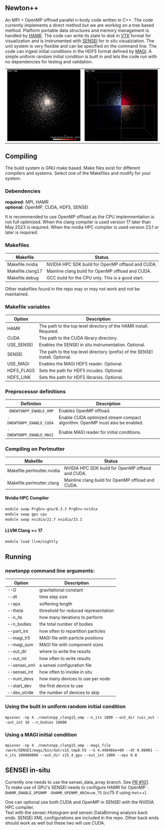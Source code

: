 ## Newton++

An MPI + OpenMP offload parallel n-body code written in C++.
The code currently implements a direct method but we are working on a tree based method.
Platform portable data structures and memory management is handled by [HAMR](https://github.com/LBL-EESA/HAMR).
The code can write its state to disk in [VTK](https://www.vtk.org) format for visualization and is instrumented with [SENSEI](https://github.com/SENSEI-insitu/SENSEI) for in situ visualziation.
The unit system is very flexible and can be specified on the command line.
The code can ingest initial conditions in the HDF5 format defined by [MAGI](https://academic.oup.com/mnras/article/475/2/2269/4791573).
A simple uniform random initial condition is built in and lets the code run with no dependencies for testing and validation.

<table>
<tr><td>
<img src="s15_4_gpu_mass.1250.png" width="400px"/>
</td><td>
 <img src="s15_4_gpu_rank.1250.png" width="400px"/>
</td> </tr>
</table>

## Compiling

The build system is GNU make based.  Make files exist for different compilers
and systems. Select one of the Makefiles and modify for your system.

### Debendencies

**required:** MPI, HAMR <br>
**optional:** OpenMP, CUDA, HDF5, SENSEI <br>

It is recommended to use OpenMP offload as the CPU implemnentation is not full optimized.
When the clang compiler is used version 17 later than May 2023 is required.
When the nvidia HPC compiler is used version 23.1 or later is required.

### Makefiles

| Makefile | Status |
| -------- | ------ |
| Makefile.nvidia | NVIDIA HPC SDK build for OpenMP offlaod and CUDA. |
| Makefile.clang17 | Mainline clang build for OpenMP offload and CUDA. |
| Makefile.debug | GCC build for the CPU only. This is a good start. |

Other makefiles found in the repo may or may not work and not be maintained.

### Makefile variables

| Option | Description |
| ------ | ----------- |
| HAMR | The path to the top level directory of the HAMR install. Required. |
| CUDA | The path to the CUDA library directory. |
| USE_SENSEI | Enables the SENSEI in situ instrumentation. Optional. |
| SENSEI | The path to the top level directory (prefix) of the SENSEI install. Optional. |
| USE_MAGI | Enables the MAGI HDF5 reader. Optional. |
| HDF5_FLAGS | Sets the path for HDF5 incudes. Optional. |
| HDF5_LINK | Sets the path for HDF5 libraries. Optional. |

### Preprocessor definitions

| Defiintion | Description |
| ---------- | ----------- |
| `-DNEWTONPP_ENABLE_OMP` | Enables OpenMP offload. |
| `-DNEWTONPP_ENABLE_CUDA` | Enable CUDA optimized stream compact algorithm. OpenMP must also be enabled. |
| `-DNEWTONPP_ENABLE_MAGI` | Enable MAGI reader for initial conditions. |

### Compiling on Perlmutter

| Makefile | Status |
| -------- | ------ |
| Makefile.perlmutter.nvidia |  NVIDIA HPC SDK build for OpenMP offlaod and CUDA. |
| Makefile.perlmutter.clang | Mainline clang build for OpenMP offload and CUDA. |

#### Nvidia HPC Compiler
```bash
module swap PrgEnv-gnu/8.3.3 PrgEnv-nvidia
module swap gpu cpu
module swap nvidia/22.7 nvidia/23.1
```

#### LLVM Clang >= 17
```bash
module load llvm/nightly
```

## Running

### newtonpp command line arguments:

| Option | Description |
| ------ | ----------- |
| --G          | gravitational constant |
| --dt         | time step size |
| --eps        | softening length |
| --theta      | threshold for reduced representation |
| --n_its      | how many iterations to perform |
| --n_bodies   | the total number of bodies |
| --part_int   | how often to repartition particles |
| --magi_h5    | MAGI file with particle positions |
| --magi_sum   | MAGI file with component sizes |
| --out_dir    | where to write the results |
| --out_int    | how often to write results |
| --sensei_xml | a sensei configuration file |
| --sensei_int | how often to invoke in situ |
| --num_devs   | how many devices to use per node |
| --start_dev  | the first device to use |
| --dev_stride | the number of devices to skip |

### Using the built in uniform random initial condition
```
mpiexec -np 4 ./newtonpp_clang15_omp --n_its 1000 --out_dir ruic_out --out_int 10 --n_bodies 10000
```


### Using a MAGI initial condition
```
mpiexec -np 4 ./newtonpp_clang15_omp --magi_file /work/SENSEI/magi/bin/dat/s15.tmp0.h5 --G 4.498466e+00 --dt 0.00001 --n_its 100000000 --out_dir s15_4_gpu --out_int 1000 --eps 0.0
```


## SENSEI in-situ
Currently one needs to use the sensei_data_array branch. See [PR #101](https://github.com/SENSEI-insitu/SENSEI/pull/101).<br>
To make use of GPU's SENSEI needs to configure HAMR for OpenMP `-DHAMR_ENABLE_OPENMP -DHAMR_OPENMP_ARCH=sm_75` (cc75 if using nvc++). <br>

One can optional use both CUDA and OpenMP in SENSEI with the NVIDIA HPC compiler. <br>
Test with the sensei::Histogram and sensei::DataBinning analysis back ends. SENSEI XML configurations are included in the repo. Other back ends should work as well but these two will use CUDA. <br>


